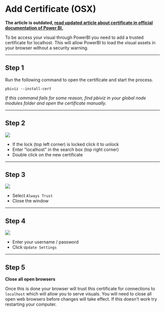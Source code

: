 # Add Certificate (OSX)

**The article is outdated, [read updated article about certificate in official documentation of Power BI.](https://docs.microsoft.com/power-bi/developer/visuals/create-ssl-certificate#create-a-certificate-mac-os-x)**

To be access your visual through PowerBI you need to add a trusted certificate for localhost. This will allow PowerBI to load the visual assets in your browser without a security warning.

----------

## Step 1

Run the following command to open the certificate and start the process.

```
pbiviz --install-cert
```

*If this command fails for some reason, find pbiviz in your global node modules folder and open the certificate manually.*

----------

## Step 2

![](images/mac0.png)

* If the lock (top left corner) is locked click it to unlock 
* Enter "localhost" in the search box (top right corner)
* Double click on the new certificate

----------

## Step 3

![](images/mac1.png)

* Select `Always Trust`
* Close the window

----------

## Step 4

![](images/mac2.png)

* Enter your username / password
* Click `Update Settings`

----------

## Step 5

**Close all open browsers**

Once this is done your browser will trust this certificate for connections to `localhost` which will allow you to serve visuals. You will need to close all open web browsers before changes will take effect. If this doesn't work try restarting your computer.